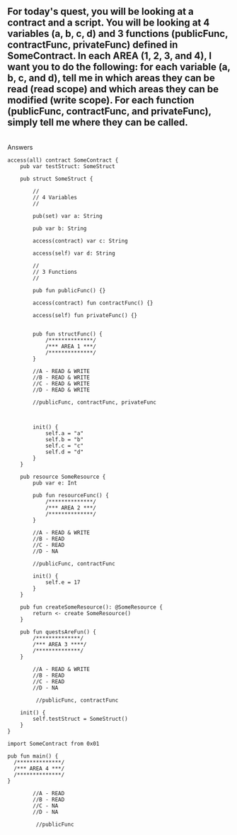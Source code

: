 ## For today's quest, you will be looking at a contract and a script. You will be looking at 4 variables (a, b, c, d) and 3 functions (publicFunc, contractFunc, privateFunc) defined in SomeContract. In each AREA (1, 2, 3, and 4), I want you to do the following: for each variable (a, b, c, and d), tell me in which areas they can be read (read scope) and which areas they can be modified (write scope). For each function (publicFunc, contractFunc, and privateFunc), simply tell me where they can be called.
<br>
Answers

``` Cadence
access(all) contract SomeContract {
    pub var testStruct: SomeStruct

    pub struct SomeStruct {

        //
        // 4 Variables
        //

        pub(set) var a: String

        pub var b: String

        access(contract) var c: String

        access(self) var d: String

        //
        // 3 Functions
        //

        pub fun publicFunc() {}

        access(contract) fun contractFunc() {}

        access(self) fun privateFunc() {}


        pub fun structFunc() {
            /**************/
            /*** AREA 1 ***/
            /**************/
        }

        //A - READ & WRITE
        //B - READ & WRITE
        //C - READ & WRITE
        //D - READ & WRITE
        
        //publicFunc, contractFunc, privateFunc



        init() {
            self.a = "a"
            self.b = "b"
            self.c = "c"
            self.d = "d"
        }
    }

    pub resource SomeResource {
        pub var e: Int

        pub fun resourceFunc() {
            /**************/
            /*** AREA 2 ***/
            /**************/
        }

        //A - READ & WRITE
        //B - READ
        //C - READ
        //D - NA
        
        //publicFunc, contractFunc

        init() {
            self.e = 17
        }
    }

    pub fun createSomeResource(): @SomeResource {
        return <- create SomeResource()
    }

    pub fun questsAreFun() {
        /**************/
        /*** AREA 3 ****/
        /**************/
    }
        
        //A - READ & WRITE
        //B - READ
        //C - READ 
        //D - NA
        
         //publicFunc, contractFunc

    init() {
        self.testStruct = SomeStruct()
    }
}

import SomeContract from 0x01

pub fun main() {
  /**************/
  /*** AREA 4 ***/
  /**************/
}

        //A - READ
        //B - READ
        //C - NA 
        //D - NA
        
         //publicFunc 
